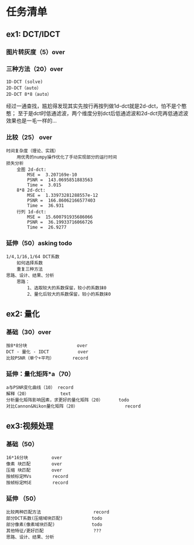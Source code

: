 # 任务清单

## ex1: DCT/IDCT

### 图片转灰度（5）over
  
### 三种方法（20）over

    1D-DCT (solve)
    2D-DCT（auto）
    2D-DCT 8*8（auto）

经过一通查找，尴尬得发现其实先按行再按列做1d-dct就是2d-dct，怕不是个憨憨；
至于是dct时低通滤波，两个维度分别dct后低通滤波和2d-dct完再低通滤波效果也是一毛一样的...

### 比较（25） over

    时间复杂度（理论、实践）
        用优秀的numpy操作优化了手动实现部分的运行时间
    损失分析
        全图 2d-dct:
            MSE =  3.207169e-10
            PSNR =  143.0695851883563
            Time =  3.015
        8*8 2d-dct:
            MSE =  1.33973281288557e-12
            PSNR =  166.86062166577403
            Time =  36.931
        行列 1d-dct:
            MSE =  15.600791935686066
            PSNR =  36.19933716066726
            Time =  26.9277

### 延伸（50）asking    todo

    1/4,1/16,1/64 DCT系数
        如何选择系数
        重复三种方法
    思路、设计、结果、分析
        思路：
            1、选取较大的系数保留，较小的系数抹0
            2、量化后较大的系数保留，较小的系数抹0


## ex2: 量化

### 基础（30）over

    按8*8分块                   over
    DCT - 量化 - IDCT           over
    比较PSNR（单个+平均）       record

### 延伸：量化矩阵*a（70）

    a与PSNR变化曲线（10） record
    解释（20）            text
    分析量化矩阵影响因素，求更好的量化矩阵（20）      todo
    对比Cannon&Nikon量化矩阵（20）                  record

## ex3:视频处理

### 基础（50）

    16*16分块         over
    像素 块匹配        over   
    压缩 块匹配        over
    按帧标定MVs        record
    按帧标定MSE        record

### 延伸 （50）

    比较两种匹配方法                    record
    部分DCT系数(压缩域块匹配)           todo
    部分像素(像素域块匹配)              todo
    其他特征/更好匹配                   ???
    思路、设计、结果、分析
